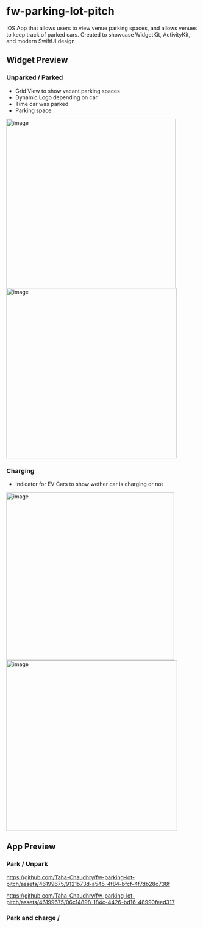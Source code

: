# fw-parking-lot-pitch
iOS App that allows users to view venue parking spaces, and allows venues to keep track of parked cars. Created to showcase WidgetKit, ActivityKit, and modern SwiftUI design

## Widget Preview

### Unparked / Parked

- Grid View to show vacant parking spaces
- Dynamic Logo depending on car
- Time car was parked
- Parking space

<img width="444" alt="image" src="https://github.com/Taha-Chaudhry/fw-parking-lot-pitch/assets/46199675/8d7b6fbd-ac90-4ac7-9b89-3a8cf2633b01">

<img width="447" alt="image" src="https://github.com/Taha-Chaudhry/fw-parking-lot-pitch/assets/46199675/750f75c5-ebe0-4e38-b7c5-3b8574b89da1">

### Charging

- Indicator for EV Cars to show wether car is charging or not

<img width="440" alt="image" src="https://github.com/Taha-Chaudhry/fw-parking-lot-pitch/assets/46199675/d0b78def-2e73-4be4-98a8-5fbbabec1ec1">

<img width="448" alt="image" src="https://github.com/Taha-Chaudhry/fw-parking-lot-pitch/assets/46199675/0010ea91-34d3-4c91-b75e-96df381a0353">

## App Preview

### Park / Unpark

https://github.com/Taha-Chaudhry/fw-parking-lot-pitch/assets/46199675/9121b73d-a545-4f84-bfcf-4f7db28c738f


https://github.com/Taha-Chaudhry/fw-parking-lot-pitch/assets/46199675/06c14898-184c-4426-bd16-48990feed317


### Park and charge / 









